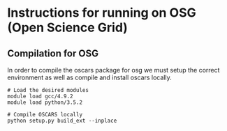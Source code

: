 # Instructions for running on OSG (Open Science Grid)


## Compilation for OSG
In order to compile the oscars package for osg we must setup the correct environment as well as compile and install oscars locally.

```
# Load the desired modules
module load gcc/4.9.2
module load python/3.5.2

# Compile OSCARS locally
python setup.py build_ext --inplace
```

